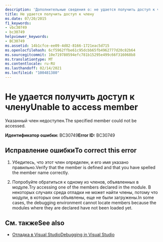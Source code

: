 ```yaml
---
description: 'Дополнительные сведения о: не удается получить доступ к члену'
title: Не удается получить доступ к члену
ms.date: 07/20/2015
f1_keywords:
- vbc30749
- bc30749
helpviewer_keywords:
- BC30749
ms.assetid: 14b1cfce-ee09-4d82-8166-1721eac5d715
ms.openlocfilehash: 6cf5962ffbe61c95dcbb65fb4962777d20c82b64
ms.sourcegitcommit: 10e719780594efc781b15295e499c66f316068b8
ms.translationtype: MT
ms.contentlocale: ru-RU
ms.lasthandoff: 02/14/2021
ms.locfileid: "100481380"
---
```

# <a name="unable-to-access-member"></a><span data-ttu-id="bcfdd-103">Не удается получить доступ к члену</span><span class="sxs-lookup"><span data-stu-id="bcfdd-103">Unable to access member</span></span>

<span data-ttu-id="bcfdd-104">Указанный член недоступен.</span><span class="sxs-lookup"><span data-stu-id="bcfdd-104">The specified member could not be accessed.</span></span>  
  
 <span data-ttu-id="bcfdd-105">**Идентификатор ошибки:** BC30749</span><span class="sxs-lookup"><span data-stu-id="bcfdd-105">**Error ID:** BC30749</span></span>  
  
## <a name="to-correct-this-error"></a><span data-ttu-id="bcfdd-106">Исправление ошибки</span><span class="sxs-lookup"><span data-stu-id="bcfdd-106">To correct this error</span></span>  
  
1. <span data-ttu-id="bcfdd-107">Убедитесь, что этот член определен, и его имя указано правильно.</span><span class="sxs-lookup"><span data-stu-id="bcfdd-107">Verify that the member is defined and that you have spelled the member name correctly.</span></span>  
  
2. <span data-ttu-id="bcfdd-108">Попробуйте обратиться к одному из членов, объявленных в модуле.</span><span class="sxs-lookup"><span data-stu-id="bcfdd-108">Try accessing one of the members declared in the module.</span></span> <span data-ttu-id="bcfdd-109">В некоторых случаях среда отладки не может найти члены, потому что модули, в которых они объявлены, еще не были загружены.</span><span class="sxs-lookup"><span data-stu-id="bcfdd-109">In some cases, the debugging environment cannot locate members because the modules where they are declared have not been loaded yet.</span></span>  
  
## <a name="see-also"></a><span data-ttu-id="bcfdd-110">См. также</span><span class="sxs-lookup"><span data-stu-id="bcfdd-110">See also</span></span>

- [<span data-ttu-id="bcfdd-111">Отладка в Visual Studio</span><span class="sxs-lookup"><span data-stu-id="bcfdd-111">Debugging in Visual Studio</span></span>](/visualstudio/debugger/debugger-feature-tour)
